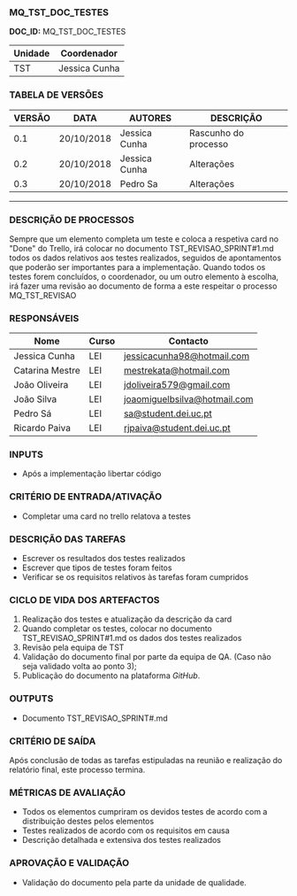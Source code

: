 ### MQ_TST_DOC_TESTES

**DOC_ID:** MQ_TST_DOC_TESTES

| Unidade | Coordenador   |
| ------- | ------------- |
| TST     | Jessica Cunha |

### TABELA DE VERSÕES
| VERSÃO | DATA       | AUTORES       | DESCRIÇÃO            |
| ------ | ---------- | ------------- | -------------------- |
| 0.1    | 20/10/2018 | Jessica Cunha | Rascunho do processo |
| 0.2    | 20/10/2018 | Jessica Cunha | Alterações           |
| 0.3    | 20/10/2018 | Pedro Sa      | Alterações           |

------

### DESCRIÇÃO DE PROCESSOS
Sempre que um elemento completa um teste e coloca a respetiva card no "Done" do Trello, irá colocar no documento TST_REVISAO_SPRINT#1.md todos os dados relativos aos testes realizados, seguidos de apontamentos que poderão ser importantes para a implementação. Quando todos os testes forem concluídos, o coordenador, ou um outro elemento à escolha, irá fazer uma revisão ao documento de forma a este respeitar o processo MQ_TST_REVISAO

### RESPONSÁVEIS
| Nome            | Curso | Contacto                     |
| --------------- | ----- | ---------------------------- |
| Jessica Cunha   | LEI   | jessicacunha98@hotmail.com   |
| Catarina Mestre | LEI   | mestrekata@hotmail.com       |
| João Oliveira   | LEI   | jdoliveira579@gmail.com      |
| João Silva      | LEI   | joaomiguelbsilva@hotmail.com |
| Pedro Sá        | LEI   | sa@student.dei.uc.pt         |
| Ricardo Paiva   | LEI   | rjpaiva@student.dei.uc.pt    |

### INPUTS
- Após a implementação libertar código

### CRITÉRIO DE ENTRADA/ATIVAÇÃO
- Completar uma card no trello relatova a testes

### DESCRIÇÃO DAS TAREFAS
- Escrever os resultados dos testes realizados
- Escrever que tipos de testes foram feitos
- Verificar se os requisitos relativos às tarefas foram cumpridos

### CICLO DE VIDA DOS ARTEFACTOS
1. Realização dos testes e atualização da descrição da card
2. Quando completar os testes, colocar no documento TST_REVISAO_SPRINT#1.md os dados dos testes realizados
3. Revisão pela equipa de TST
4. Validação do documento final por parte da equipa de QA. (Caso não seja validado volta ao ponto 3);
5. Publicação do documento na plataforma *GitHub*.

### OUTPUTS
- Documento TST_REVISAO_SPRINT#.md

### CRITÉRIO DE SAÍDA
Após conclusão de todas as tarefas estipuladas na reunião e realização do relatório final, este processo termina.

### MÉTRICAS DE AVALIAÇÃO
- Todos os elementos cumpriram os devidos testes de acordo com a distribuição destes pelos elementos
- Testes realizados de acordo com os requisitos em causa
- Descrição detalhada e extensiva dos testes realizados

### APROVAÇÃO E VALIDAÇÃO
- Validação do documento pela parte da unidade de qualidade.
